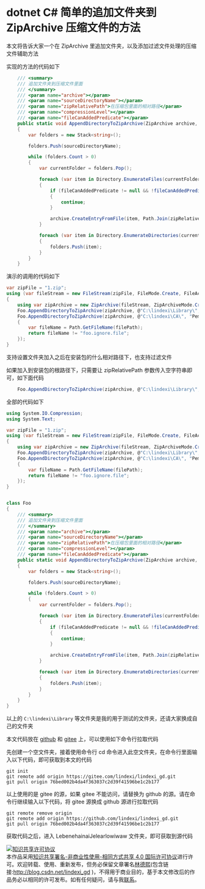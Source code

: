 
# dotnet C# 简单的追加文件夹到 ZipArchive 压缩文件的方法

本文将告诉大家一个在 ZipArchive 里追加文件夹，以及添加过滤文件处理的压缩文件辅助方法

<!--more-->


<!-- 发布 -->
<!-- 博客 -->

实现的方法的代码如下

```csharp
    /// <summary>
    /// 追加文件夹到压缩文件里面
    /// </summary>
    /// <param name="archive"></param>
    /// <param name="sourceDirectoryName"></param>
    /// <param name="zipRelativePath">在压缩包里面的相对路径</param>
    /// <param name="compressionLevel"></param>
    /// <param name="fileCanAddedPredicate"></param>
    public static void AppendDirectoryToZipArchive(ZipArchive archive, string sourceDirectoryName, string zipRelativePath, CompressionLevel compressionLevel = CompressionLevel.Fastest, Predicate<string>? fileCanAddedPredicate = null)
    {
        var folders = new Stack<string>();

        folders.Push(sourceDirectoryName);

        while (folders.Count > 0)
        {
            var currentFolder = folders.Pop();

            foreach (var item in Directory.EnumerateFiles(currentFolder))
            {
                if (fileCanAddedPredicate != null && !fileCanAddedPredicate(item))
                {
                    continue;
                }

                archive.CreateEntryFromFile(item, Path.Join(zipRelativePath, Path.GetRelativePath(sourceDirectoryName, item)), compressionLevel);
            }

            foreach (var item in Directory.EnumerateDirectories(currentFolder))
            {
                folders.Push(item);
            }
        }
    }
```

演示的调用的代码如下

```csharp
var zipFile = "1.zip";
using (var fileStream = new FileStream(zipFile, FileMode.Create, FileAccess.Write))
{
    using var zipArchive = new ZipArchive(fileStream, ZipArchiveMode.Create, leaveOpen: true/*自己释放 FileStream 对象*/, Encoding.UTF8);
    Foo.AppendDirectoryToZipArchive(zipArchive, @"C:\lindexi\Library\", "Lib");
    Foo.AppendDirectoryToZipArchive(zipArchive, @"C:\lindexi\CA\", "Pem", fileCanAddedPredicate: filePath =>
    {
        var fileName = Path.GetFileName(filePath);
        return fileName != "foo.ignore.file";
    });
}
```

支持设置文件夹加入之后在安装包的什么相对路径下，也支持过滤文件

如果加入到安装包的根路径下，只需要让 zipRelativePath 参数传入空字符串即可，如下面代码

```csharp
    Foo.AppendDirectoryToZipArchive(zipArchive, @"C:\lindexi\Library\", "");
```

全部的代码如下

```csharp
using System.IO.Compression;
using System.Text;

var zipFile = "1.zip";
using (var fileStream = new FileStream(zipFile, FileMode.Create, FileAccess.Write))
{
    using var zipArchive = new ZipArchive(fileStream, ZipArchiveMode.Create, leaveOpen: true/*自己释放 FileStream 对象*/, Encoding.UTF8);
    Foo.AppendDirectoryToZipArchive(zipArchive, @"C:\lindexi\Library\", "Lib");
    Foo.AppendDirectoryToZipArchive(zipArchive, @"C:\lindexi\CA\", "Pem", fileCanAddedPredicate: filePath =>
    {
        var fileName = Path.GetFileName(filePath);
        return fileName != "foo.ignore.file";
    });
}


class Foo
{
    /// <summary>
    /// 追加文件夹到压缩文件里面
    /// </summary>
    /// <param name="archive"></param>
    /// <param name="sourceDirectoryName"></param>
    /// <param name="zipRelativePath">在压缩包里面的相对路径</param>
    /// <param name="compressionLevel"></param>
    /// <param name="fileCanAddedPredicate"></param>
    public static void AppendDirectoryToZipArchive(ZipArchive archive, string sourceDirectoryName, string zipRelativePath, CompressionLevel compressionLevel = CompressionLevel.Fastest, Predicate<string>? fileCanAddedPredicate = null)
    {
        var folders = new Stack<string>();

        folders.Push(sourceDirectoryName);

        while (folders.Count > 0)
        {
            var currentFolder = folders.Pop();

            foreach (var item in Directory.EnumerateFiles(currentFolder))
            {
                if (fileCanAddedPredicate != null && !fileCanAddedPredicate(item))
                {
                    continue;
                }

                archive.CreateEntryFromFile(item, Path.Join(zipRelativePath, Path.GetRelativePath(sourceDirectoryName, item)), compressionLevel);
            }

            foreach (var item in Directory.EnumerateDirectories(currentFolder))
            {
                folders.Push(item);
            }
        }
    }
}
```

以上的 `C:\lindexi\Library` 等文件夹是我的用于测试的文件夹，还请大家换成自己的文件夹

本文代码放在 [github](https://github.com/lindexi/lindexi_gd/tree/76bed002b4da4f363037c2d39f41596be1c2b177/LebenehainaiJelearlowiwaw) 和 [gitee](https://gitee.com/lindexi/lindexi_gd/tree/76bed002b4da4f363037c2d39f41596be1c2b177/LebenehainaiJelearlowiwaw) 上，可以使用如下命令行拉取代码

先创建一个空文件夹，接着使用命令行 cd 命令进入此空文件夹，在命令行里面输入以下代码，即可获取到本文的代码

```
git init
git remote add origin https://gitee.com/lindexi/lindexi_gd.git
git pull origin 76bed002b4da4f363037c2d39f41596be1c2b177
```

以上使用的是 gitee 的源，如果 gitee 不能访问，请替换为 github 的源。请在命令行继续输入以下代码，将 gitee 源换成 github 源进行拉取代码

```
git remote remove origin
git remote add origin https://github.com/lindexi/lindexi_gd.git
git pull origin 76bed002b4da4f363037c2d39f41596be1c2b177
```

获取代码之后，进入 LebenehainaiJelearlowiwaw 文件夹，即可获取到源代码




<a rel="license" href="http://creativecommons.org/licenses/by-nc-sa/4.0/"><img alt="知识共享许可协议" style="border-width:0" src="https://licensebuttons.net/l/by-nc-sa/4.0/88x31.png" /></a><br />本作品采用<a rel="license" href="http://creativecommons.org/licenses/by-nc-sa/4.0/">知识共享署名-非商业性使用-相同方式共享 4.0 国际许可协议</a>进行许可。欢迎转载、使用、重新发布，但务必保留文章署名[林德熙](http://blog.csdn.net/lindexi_gd)(包含链接:http://blog.csdn.net/lindexi_gd )，不得用于商业目的，基于本文修改后的作品务必以相同的许可发布。如有任何疑问，请与我[联系](mailto:lindexi_gd@163.com)。